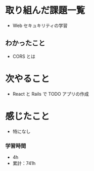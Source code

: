 # 取り組んだ課題一覧

- Web セキュキリティの学習

## わかったこと

- CORS とは

# 次やること

- React と Rails で TODO アプリの作成

# 感じたこと

- 特になし

### 学習時間

- 4h
- 累計：741h
